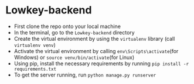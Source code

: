 # Lowkey-backend

- First clone the repo onto your local machine
- In the terminal, go to the `Lowkey-backend` directory
- Create the virtual environment by using the `virtualenv` library (call `virtualenv venv`)
- Activate the virtual environment by calling `env\Scripts\activate`(for Windows) or `source venv/bin/activate`(for Linux)
- Using pip, install the necessary requirements by running `pip install -r requirements.txt`
- To get the server running, run `python manage.py runserver`
